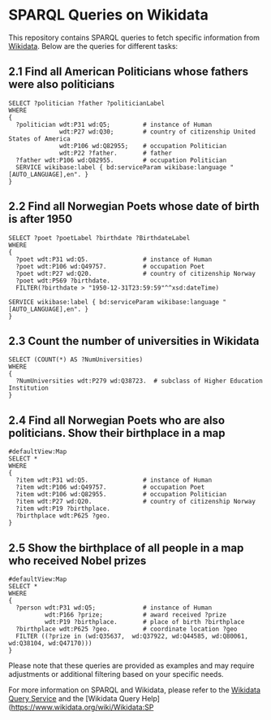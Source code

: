 # SPARQL Queries on Wikidata

This repository contains SPARQL queries to fetch specific information from [Wikidata](https://www.wikidata.org/). Below are the queries for different tasks:

## 2.1 Find all American Politicians whose fathers were also politicians

```sparql
SELECT ?politician ?father ?politicianLabel
WHERE 
{
  ?politician wdt:P31 wd:Q5;         # instance of Human
              wdt:P27 wd:Q30;        # country of citizenship United States of America
              wdt:P106 wd:Q82955;    # occupation Politician
              wdt:P22 ?father.       # father 
  ?father wdt:P106 wd:Q82955.        # occupation Politician
  SERVICE wikibase:label { bd:serviceParam wikibase:language "[AUTO_LANGUAGE],en". }
}
```

## 2.2 Find all Norwegian Poets whose date of birth is after 1950

```sparql
SELECT ?poet ?poetLabel ?birthdate ?BirthdateLabel
WHERE
{
  ?poet wdt:P31 wd:Q5.               # instance of Human
  ?poet wdt:P106 wd:Q49757.          # occupation Poet
  ?poet wdt:P27 wd:Q20.              # country of citizenship Norway
  ?poet wdt:P569 ?birthdate.
  FILTER(?birthdate > "1950-12-31T23:59:59"^^xsd:dateTime)
  
SERVICE wikibase:label { bd:serviceParam wikibase:language "[AUTO_LANGUAGE],en". }
}
```

## 2.3 Count the number of universities in Wikidata

```sparql
SELECT (COUNT(*) AS ?NumUniversities)
WHERE
{
  ?NumUniversities wdt:P279 wd:Q38723.  # subclass of Higher Education Institution
}
```

## 2.4 Find all Norwegian Poets who are also politicians. Show their birthplace in a map

```sparql
#defaultView:Map
SELECT *
WHERE
{
  ?item wdt:P31 wd:Q5.               # instance of Human
  ?item wdt:P106 wd:Q49757.          # occupation Poet
  ?item wdt:P106 wd:Q82955.          # occupation Politician
  ?item wdt:P27 wd:Q20.              # country of citizenship Norway
  ?item wdt:P19 ?birthplace.
  ?birthplace wdt:P625 ?geo.
}
```

## 2.5 Show the birthplace of all people in a map who received Nobel prizes

```sparql
#defaultView:Map
SELECT *
WHERE
{
  ?person wdt:P31 wd:Q5;             # instance of Human
          wdt:P166 ?prize;           # award received ?prize
          wdt:P19 ?birthplace.       # place of birth ?birthplace
  ?birthplace wdt:P625 ?geo.         # coordinate location ?geo
  FILTER ((?prize in (wd:Q35637,  wd:Q37922, wd:Q44585, wd:Q80061, wd:Q38104, wd:Q47170)))
}
```

Please note that these queries are provided as examples and may require adjustments or additional filtering based on your specific needs.

For more information on SPARQL and Wikidata, please refer to the [Wikidata Query Service](https://query.wikidata.org/) and the [Wikidata Query Help](https://www.wikidata.org/wiki/Wikidata:SP
